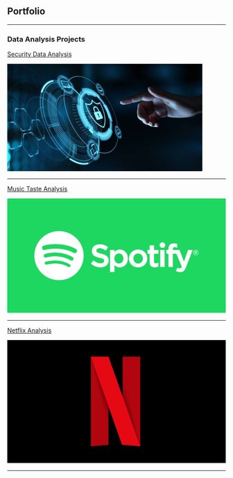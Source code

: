 ## Portfolio

---

### Data Analysis Projects

[Security Data Analysis](https://github.com/oblea/SecurityData)

<img src="images/security.jpg?raw=true"/>

---
[Music Taste Analysis](https://github.com/oblea/MusicTasteAnalysis)

<img src="images/spotify.png?raw=true"/>

---
[Netflix Analysis](https://github.com/oblea/NetflixAnalysis)

<img src="images/netflix.png?raw=true"/>

---

